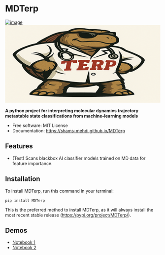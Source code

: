 # MDTerp


[![image](https://img.shields.io/pypi/v/MDTerp.svg)](https://pypi.python.org/pypi/MDTerp)
![MDTerp](./docs/MDTerp_logo.png)


**A python project for interpreting molecular dynamics trajectory metastable state classifications from machine-learning models**


-   Free software: MIT License
-   Documentation: https://shams-mehdi.github.io/MDTerp
    

## Features

-   (Test) Scans blackbox AI classifier models trained on MD data for feature importance.
  
## Installation

To install MDTerp, run this command in your terminal:

```
pip install MDTerp
```

This is the preferred method to install MDTerp, as it will always install the most recent stable release (https://pypi.org/project/MDTerp/).


## Demos

-   [Notebook 1](docs/examples/MDTerp_demo1.ipynb)
-   [Notebook 2](docs/examples/MDTerp_demo2.ipynb)
